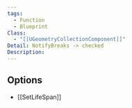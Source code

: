 ```yaml
---
tags:
  - Function
  - Blueprint
Class:
  - "[[UGeometryCollectionComponent]]"
Detail: NotifyBreaks -> checked
Description:
---
```


## Options
- [[SetLifeSpan]]